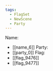 ```yaml
---
tags:
  - FlagSet
  - NewScene
  - Party
---
```

Name:
- [[name_6]]
Party:
- [[party_0]]
Flag:
- [[flag_9476]]
- [[flag_9477]]
